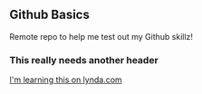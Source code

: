 Github Basics
--------------------------

Remote repo to help me test out my Github skillz!

### This really needs another header

[I'm learning this on lynda.com](http://www.lynda.com)
